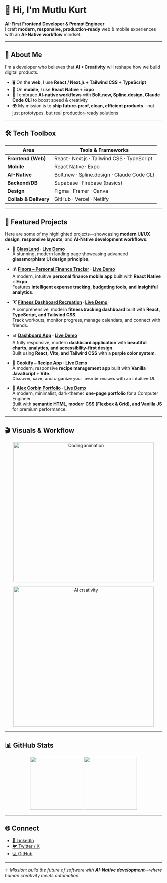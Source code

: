 # 👋 Hi, I'm Mutlu Kurt  

**AI-First Frontend Developer & Prompt Engineer**  
I craft **modern, responsive, production-ready** web & mobile experiences with an **AI-Native workflow** mindset.  

---

## 🚀 About Me  

I'm a developer who believes that **AI + Creativity** will reshape how we build digital products.  
- 🖥 On the **web**, I use **React / Next.js + Tailwind CSS + TypeScript**  
- 📱 On **mobile**, I use **React Native + Expo**  
- 🤖 I embrace **AI-native workflows** with **Bolt.new, Spline.design, Claude Code CLI** to boost speed & creativity  
- 🌍 My mission is to **ship future-proof, clean, efficient products**—not just prototypes, but real production-ready solutions  

---

## 🛠️ Tech Toolbox  

| Area | Tools & Frameworks |
|------|--------------------|
| **Frontend (Web)** | React · Next.js · Tailwind CSS · TypeScript |
| **Mobile** | React Native · Expo |
| **AI-Native** | Bolt.new · Spline.design · Claude Code CLI |
| **Backend/DB** | Supabase · Firebase (basics) |
| **Design** | Figma · Framer · Canva |
| **Collab & Delivery** | GitHub · Vercel · Netlify |

---

## 📂 Featured Projects  

Here are some of my highlighted projects—showcasing **modern UI/UX design**, **responsive layouts**, and **AI-Native development workflows**:  

- 🌟 **[GlassLand](https://github.com/mutlukurt/GlassLand) · [Live Demo](https://glassmorphism-landin-n96v.bolt.host/)**  
   A stunning, modern landing page showcasing advanced **glassmorphism UI design principles**.  

- 💰 **[Finora – Personal Finance Tracker](https://github.com/mutlukurt/finora-personal-finance-tracker-mobile-app) · [Live Demo](https://finora-personal-fina-hwth.bolt.host/)**  
   A modern, intuitive **personal finance mobile app** built with **React Native + Expo**.  
   Features **intelligent expense tracking, budgeting tools, and insightful analytics**.  

- 🏋️ **[Fitness Dashboard Recreation](https://github.com/mutlukurt/fitness-dashboard-recreation) · [Live Demo](https://fitness-dashboard-re-ap5m.bolt.host/)**  
   A comprehensive, modern **fitness tracking dashboard** built with **React, TypeScript, and Tailwind CSS**.  
   Track workouts, monitor progress, manage calendars, and connect with friends.  

- 📊 **[Dashboard App](https://github.com/mutlukurt/dashboard-app) · [Live Demo](https://mutlukurt.github.io/dashboard-app/)**  
   A fully responsive, modern **dashboard application** with **beautiful charts, analytics, and accessibility-first design**.  
   Built using **React, Vite, and Tailwind CSS** with a **purple color system**.  

- 🍲 **[Cookify – Recipe App](https://github.com/mutlukurt/cookify-recipe-app) · [Live Demo](https://mutlukurt.github.io/cookify-recipe-app/)**  
   A modern, responsive **recipe management app** built with **Vanilla JavaScript + Vite**.  
   Discover, save, and organize your favorite recipes with an intuitive UI.  

- 🖤 **[Alex Corbin Portfolio](https://github.com/mutlukurt/alex-corbin-portfolio) · [Live Demo](https://mutlukurt.github.io/alex-corbin-portfolio/)**  
   A modern, minimalist, dark-themed **one-page portfolio** for a Computer Engineer.  
   Built with **semantic HTML, modern CSS (Flexbox & Grid), and Vanilla JS** for premium performance.  

---

## 🎬 Visuals & Workflow  

<p align="center">
  <img src="https://media.giphy.com/media/OumCa12QC9CIvBe2c1/giphy.gif" width="450" alt="Coding animation"/>
</p>

<p align="center">
  <img src="https://media.giphy.com/media/l0MYOUI5XfRk0hXAA/giphy.gif" width="450" alt="AI creativity"/>
</p>

---

## 📊 GitHub Stats  

<p align="center">
  <img src="https://github-readme-stats.vercel.app/api?username=mutlukurt&show_icons=true&theme=radical" height="170"/>
  <img src="https://github-readme-streak-stats.herokuapp.com/?user=mutlukurt&theme=radical" height="170"/>
</p>

---

## 🌐 Connect  

- [💼 LinkedIn](https://www.linkedin.com/in/mutlukurt)  
- [🐦 Twitter / X](https://twitter.com/mutlukurtio)  
- [💻 GitHub](https://github.com/mutlukurt)  

---

✨ *Mission: build the future of software with **AI-Native development**—where human creativity meets automation.*  
